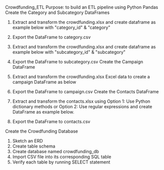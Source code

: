 Crowdfunding_ETL
Purpose: to build an ETL pipeline using Python Pandas
Create the Category and Subcategory DataFrames
1. Extract and transform the crowdfunding.xlsx and create dataframe as example below with "category_id" & "category"

2. Export the DataFrame to category.csv
3. Extract and transform the crowdfunding.xlsx and create dataframe as example below with "subcategory_id" & "subcategory"

4. Export the DataFrame to subcategory.csv
Create the Campaign DataFrame
1. Extract and transform the crowdfunding.xlsx Excel data to create a campaign DataFrame as below

2. Export the DataFrame to campaign.csv
Create the Contacts DataFrame
1. Extract and transform the contacts.xlsx using Option 1: Use Python dictionary methods or Option 2: Use regular expressions and create DataFrame as example below.

2. Export the DataFrame to contacts.csv


Create the Crowdfunding Database
1. Sketch an ERD
2. Create table schema
3. Create database named crowdfunding_db
4. Import CSV file into its corresponding SQL table
5. Verify each table by running SELECT statement


